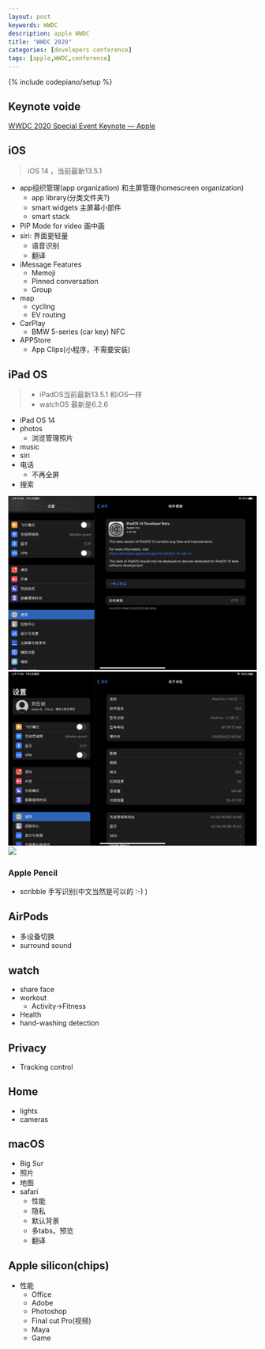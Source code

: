 ```yaml
---
layout: post
keywords: WWDC 
description: apple WWDC
title: "WWDC 2020"
categories: [developers conference]
tags: [apple,WWDC,conference]
---
```

{% include codepiano/setup %}

## Keynote voide
[WWDC 2020 Special Event Keynote — Apple](https://www.youtube.com/watch?v=GEZhD3J89ZE) 

## iOS
> iOS 14 ，当前最新13.5.1
* app组织管理(app organization) 和主屏管理(homescreen organization)
    * app library(分类文件夹?)
    * smart widgets 主屏幕小部件
    * smart stack
* PiP Mode for video 画中画
* siri: 界面更轻量
    * 语音识别
    * 翻译
* iMessage Features
    * Memoji
    * Pinned conversation
    * Group
* map
    * cycling
    * EV routing
* CarPlay
    * BMW 5-series (car key)   NFC
* APPStore
    * App Clips(小程序，不需要安装)


## iPad OS
> * iPadOS当前最新13.5.1 和iOS一样
> * watchOS 最新是6.2.6

* iPad OS 14
* photos
    * 浏览管理照片
* music
* siri
* 电话
    * 不再全屏
* 搜索
<img src="/image/ipados14_developer_beta_1.png" />
<img src="/image/ipados14_developer_beta_2.png" />
<img src="/image/ipados14_developer_beta_3.png" />

### Apple Pencil
* scribble 手写识别(中文当然是可以的 :-) )

## AirPods
* 多设备切换
* surround sound

## watch
* share face
* workout
    * Activity->Fitness
* Health
* hand-washing detection

## Privacy
* Tracking control


## Home
* lights
* cameras

## macOS
* Big Sur
* 照片
* 地图
* safari
    * 性能
    * 隐私
    * 默认背景
    * 多tabs，预览
    * 翻译

## Apple silicon(chips)
* 性能
    * Office
    * Adobe
    * Photoshop
    * Final cut Pro(视频)
    * Maya
    * Game